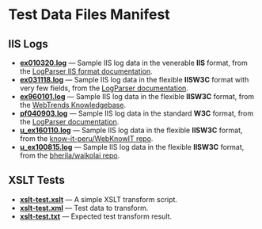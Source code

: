 Test Data Files Manifest
========================

IIS Logs
--------

- **[ex010320.log](ex010320.log)** — Sample IIS log data in the venerable **IIS** format,
  from the [LogParser IIS format documentation][logparser.iis].
- **[ex031118.log](ex031118.log)** — Sample IIS log data in the flexible **IISW3C** format with very few fields,
  from the [LogParser documentation][logparser.iisw3c].
- **[ex960101.log](ex960101.log)** — Sample IIS log data in the flexible **IISW3C** format,
  from the [WebTrends Knowledgebase][ex960101.log].
- **[pf040903.log](pf040903.log)** — Sample IIS log data in the standard **W3C** format,
  from the [LogParser documentation][logparser.w3c].
- **[u_ex160110.log](u_ex160110.log)** — Sample IIS log data in the flexible **IISW3C** format,
  from the [know-it-peru/WebKnowIT repo][u_ex160110.log].
- **[u_ex100815.log](u_ex100815.log)** — Sample IIS log data in the flexible **IISW3C** format,
  from the [bherila/waikolai repo][u_ex100815.log].

[ex960101.log]: https://kb.webtrends.com/articles/Best_Practice/Sample-Log-File-Microsoft-IIS-4-0-and-5-0-Extended-Log-File "Sample Log File - Microsoft IIS 4.0 and 5.0 Extended Log File"
[logparser.iis]: https://documentation.help/Log-Parser/IISI.htm "IIS Input Format"
[logparser.iisw3c]: https://documentation.help/Log-Parser/IISW3C.htm "IISW3C Input Format"
[logparser.w3c]: https://documentation.help/Log-Parser/W3CI.htm "W3C Input Format"
[u_ex100815.log]: https://github.com/bherila/waikolai/blob/fece3ed9b40add5c291322844ca8dbf00009f753/logs/W3SVC20/u_ex100815.log "IIS 7.0 logfile"
[u_ex160110.log]: https://github.com/know-it-peru/WebKnowIT/blob/8d0ee70a97095c1508d893092758306fa50617e4/logs/LogFiles/W3SVC1/u_ex160110.log "IIS 8.5 logfile"

XSLT Tests
----------

- **[xslt-test.xslt](xslt-test.xslt)** — A simple XSLT transform script.
- **[xslt-test.xml](xslt-test.xml)** — Test data to transform.
- **[xslt-test.txt](xslt-test.txt)** — Expected test transform result.
